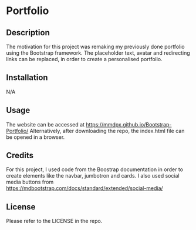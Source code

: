 # Portfolio

## Description

The motivation for this project was remaking my previously done portfolio using the Bootstrap framework. The placeholder text, avatar and redirecting links can be replaced, in order to create a personalised portfolio.

## Installation

N/A

## Usage

The website can be accessed at https://mmdpx.github.io/Bootstrap-Portfolio/
Alternatively, after downloading the repo, the index.html file can be opened in a browser.

## Credits

For this project, I used code from the Boostrap documentation in order to create elements like the navbar, jumbotron and cards. I also used social media buttons from https://mdbootstrap.com/docs/standard/extended/social-media/

## License

Please refer to the LICENSE in the repo.
